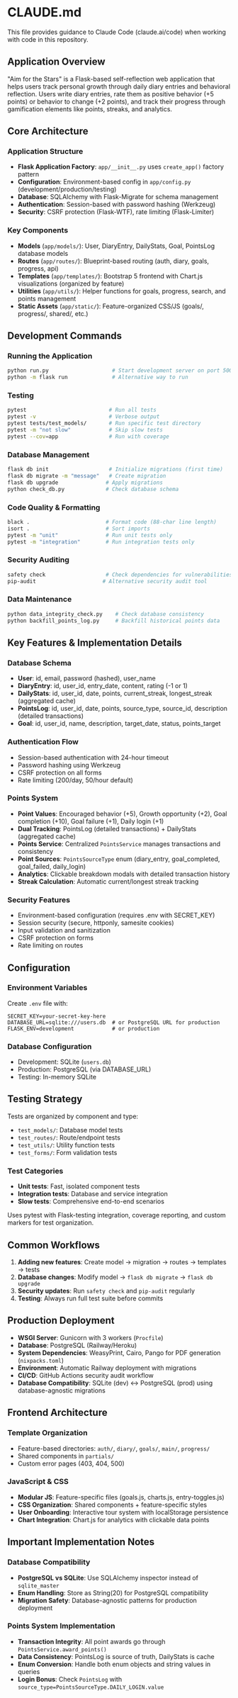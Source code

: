 # CLAUDE.md

This file provides guidance to Claude Code (claude.ai/code) when working with code in this repository.

## Application Overview

"Aim for the Stars" is a Flask-based self-reflection web application that helps users track personal growth through daily diary entries and behavioral reflection. Users write diary entries, rate them as positive behavior (+5 points) or behavior to change (+2 points), and track their progress through gamification elements like points, streaks, and analytics.

## Core Architecture

### Application Structure
- **Flask Application Factory**: `app/__init__.py` uses `create_app()` factory pattern
- **Configuration**: Environment-based config in `app/config.py` (development/production/testing)
- **Database**: SQLAlchemy with Flask-Migrate for schema management
- **Authentication**: Session-based with password hashing (Werkzeug)
- **Security**: CSRF protection (Flask-WTF), rate limiting (Flask-Limiter)

### Key Components
- **Models** (`app/models/`): User, DiaryEntry, DailyStats, Goal, PointsLog database models
- **Routes** (`app/routes/`): Blueprint-based routing (auth, diary, goals, progress, api)
- **Templates** (`app/templates/`): Bootstrap 5 frontend with Chart.js visualizations (organized by feature)
- **Utilities** (`app/utils/`): Helper functions for goals, progress, search, and points management
- **Static Assets** (`app/static/`): Feature-organized CSS/JS (goals/, progress/, shared/, etc.)

## Development Commands

### Running the Application
```bash
python run.py                    # Start development server on port 5000
python -m flask run              # Alternative way to run
```

### Testing
```bash
pytest                          # Run all tests
pytest -v                       # Verbose output
pytest tests/test_models/       # Run specific test directory
pytest -m "not slow"            # Skip slow tests
pytest --cov=app                # Run with coverage
```

### Database Management
```bash
flask db init                   # Initialize migrations (first time)
flask db migrate -m "message"   # Create migration
flask db upgrade               # Apply migrations
python check_db.py             # Check database schema
```

### Code Quality & Formatting
```bash
black .                        # Format code (88-char line length)
isort .                        # Sort imports
pytest -m "unit"               # Run unit tests only
pytest -m "integration"        # Run integration tests only
```

### Security Auditing
```bash
safety check                   # Check dependencies for vulnerabilities
pip-audit                     # Alternative security audit tool
```

### Data Maintenance
```bash
python data_integrity_check.py    # Check database consistency
python backfill_points_log.py     # Backfill historical points data
```

## Key Features & Implementation Details

### Database Schema
- **User**: id, email, password (hashed), user_name
- **DiaryEntry**: id, user_id, entry_date, content, rating (-1 or 1)
- **DailyStats**: id, user_id, date, points, current_streak, longest_streak (aggregated cache)
- **PointsLog**: id, user_id, date, points, source_type, source_id, description (detailed transactions)
- **Goal**: id, user_id, name, description, target_date, status, points_target

### Authentication Flow
- Session-based authentication with 24-hour timeout
- Password hashing using Werkzeug
- CSRF protection on all forms
- Rate limiting (200/day, 50/hour default)

### Points System
- **Point Values**: Encouraged behavior (+5), Growth opportunity (+2), Goal completion (+10), Goal failure (+1), Daily login (+1)
- **Dual Tracking**: PointsLog (detailed transactions) + DailyStats (aggregated cache)
- **Points Service**: Centralized `PointsService` manages transactions and consistency
- **Point Sources**: `PointsSourceType` enum (diary_entry, goal_completed, goal_failed, daily_login)
- **Analytics**: Clickable breakdown modals with detailed transaction history
- **Streak Calculation**: Automatic current/longest streak tracking

### Security Features
- Environment-based configuration (requires .env with SECRET_KEY)
- Session security (secure, httponly, samesite cookies)
- Input validation and sanitization
- CSRF protection on forms
- Rate limiting on routes

## Configuration

### Environment Variables
Create `.env` file with:
```
SECRET_KEY=your-secret-key-here
DATABASE_URL=sqlite:///users.db  # or PostgreSQL URL for production
FLASK_ENV=development            # or production
```

### Database Configuration
- Development: SQLite (`users.db`)
- Production: PostgreSQL (via DATABASE_URL)
- Testing: In-memory SQLite

## Testing Strategy

Tests are organized by component and type:
- `test_models/`: Database model tests
- `test_routes/`: Route/endpoint tests  
- `test_utils/`: Utility function tests
- `test_forms/`: Form validation tests

### Test Categories
- **Unit tests**: Fast, isolated component tests
- **Integration tests**: Database and service integration
- **Slow tests**: Comprehensive end-to-end scenarios

Uses pytest with Flask-testing integration, coverage reporting, and custom markers for test organization.

## Common Workflows

1. **Adding new features**: Create model → migration → routes → templates → tests
2. **Database changes**: Modify model → `flask db migrate` → `flask db upgrade`
3. **Security updates**: Run `safety check` and `pip-audit` regularly
4. **Testing**: Always run full test suite before commits

## Production Deployment

- **WSGI Server**: Gunicorn with 3 workers (`Procfile`)
- **Database**: PostgreSQL (Railway/Heroku)
- **System Dependencies**: WeasyPrint, Cairo, Pango for PDF generation (`nixpacks.toml`)
- **Environment**: Automatic Railway deployment with migrations
- **CI/CD**: GitHub Actions security audit workflow
- **Database Compatibility**: SQLite (dev) ↔ PostgreSQL (prod) using database-agnostic migrations

## Frontend Architecture

### Template Organization
- Feature-based directories: `auth/`, `diary/`, `goals/`, `main/`, `progress/`
- Shared components in `partials/`
- Custom error pages (403, 404, 500)

### JavaScript & CSS
- **Modular JS**: Feature-specific files (goals.js, charts.js, entry-toggles.js)
- **CSS Organization**: Shared components + feature-specific styles
- **User Onboarding**: Interactive tour system with localStorage persistence
- **Chart Integration**: Chart.js for analytics with clickable data points

## Important Implementation Notes

### Database Compatibility
- **PostgreSQL vs SQLite**: Use SQLAlchemy inspector instead of `sqlite_master`
- **Enum Handling**: Store as String(20) for PostgreSQL compatibility
- **Migration Safety**: Database-agnostic patterns for production deployment

### Points System Implementation
- **Transaction Integrity**: All point awards go through `PointsService.award_points()`
- **Data Consistency**: PointsLog is source of truth, DailyStats is cache
- **Enum Conversion**: Handle both enum objects and string values in queries
- **Login Bonus**: Check `PointsLog` with `source_type=PointsSourceType.DAILY_LOGIN.value`